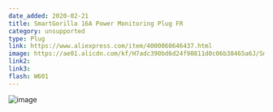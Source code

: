 ```yaml
---
date_added: 2020-02-21
title: SmartGorilla 16A Power Monitoring Plug FR
category: unsupported
type: Plug
link: https://www.aliexpress.com/item/4000060646437.html
image: https://ae01.alicdn.com/kf/H7adc390bd6d24f90811d0c06b38465a6J/Smart-WiFi-Plug-Adaptor-16A-Remote-Voice-Control-Power-Monitor-Socket-Outlet-Timing-Function-work-with.jpg_640x640.jpg
link2: 
link3: 
flash: W601
---
```

![image](https://user-images.githubusercontent.com/5904370/75078875-1f828180-5507-11ea-820f-bd31d62a19e5.png)